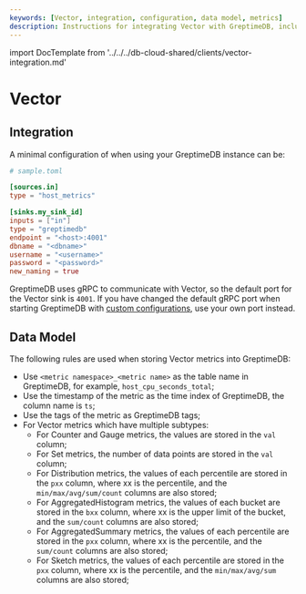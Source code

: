 ```yaml
---
keywords: [Vector, integration, configuration, data model, metrics]
description: Instructions for integrating Vector with GreptimeDB, including configuration, data model mapping, and example configurations.
---
```


import DocTemplate from '../../../db-cloud-shared/clients/vector-integration.md'


# Vector

<DocTemplate>

<div id="toml-config">

## Integration

A minimal configuration of when using your GreptimeDB instance can be:

```toml
# sample.toml

[sources.in]
type = "host_metrics"

[sinks.my_sink_id]
inputs = ["in"]
type = "greptimedb"
endpoint = "<host>:4001"
dbname = "<dbname>"
username = "<username>"
password = "<password>"
new_naming = true
```

GreptimeDB uses gRPC to communicate with Vector, so the default port for the Vector sink is `4001`.
If you have changed the default gRPC port when starting GreptimeDB with [custom configurations](/user-guide/deployments/configuration.md#configuration-file), use your own port instead.

</div>

<div id="data-model">

## Data Model

The following rules are used when storing Vector metrics into GreptimeDB:

- Use `<metric namespace>_<metric name>` as the table name in GreptimeDB, for example, `host_cpu_seconds_total`;
- Use the timestamp of the metric as the time index of GreptimeDB, the column name is `ts`;
- Use the tags of the metric as GreptimeDB tags;
- For Vector metrics which have multiple subtypes:
  - For Counter and Gauge metrics, the values are stored in the `val` column;
  - For Set metrics, the number of data points are stored in the `val` column;
  - For Distribution metrics, the values of each percentile are stored in the `pxx` column, where xx is the percentile, and the `min/max/avg/sum/count` columns are also stored;
  - For AggregatedHistogram metrics, the values of each bucket are stored in the `bxx` column, where xx is the upper limit of the bucket, and the `sum/count` columns are also stored;
  - For AggregatedSummary metrics, the values of each percentile are stored in the `pxx` column, where xx is the percentile, and the `sum/count` columns are also stored;
  - For Sketch metrics, the values of each percentile are stored in the `pxx` column, where xx is the percentile, and the `min/max/avg/sum` columns are also stored;

</div>

</DocTemplate>
